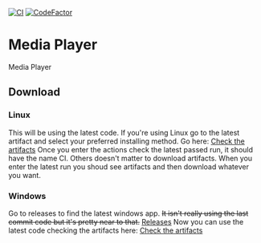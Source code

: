 [![CI](https://github.com/XaviFortes/media-player/actions/workflows/build.yml/badge.svg)](https://github.com/XaviFortes/media-player/actions/workflows/build.yml)
[![CodeFactor](https://www.codefactor.io/repository/github/xavifortes/media-player/badge/main)](https://www.codefactor.io/repository/github/xavifortes/media-player/overview/main)
# Media Player
 Media Player
## Download
### Linux
This will be using the latest code.
If you're using Linux go to the latest artifact and select your preferred installing method.
Go here:
[Check the artifacts](https://github.com/XaviFortes/media-player/actions/workflows/build.yml)
Once you enter the actions check the latest passed run, it should have the name CI. Others doesn't matter to download artifacts.
When you enter the latest run you shoud see artifacts and then download whatever you want.
### Windows
Go to releases to find the latest windows app. ~~It isn't really using the last commit code but it's pretty near to that.~~
[Releases](https://github.com/XaviFortes/media-player/releases)
Now you can use the latest code checking the artifacts here:
[Check the artifacts](https://github.com/XaviFortes/media-player/actions/workflows/build.yml)